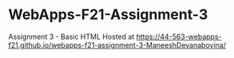 # WebApps-F21-Assignment-3
Assignment 3 - Basic HTML
Hosted at https://44-563-webapps-f21.github.io/webapps-f21-assignment-3-ManeeshDevanaboyina/